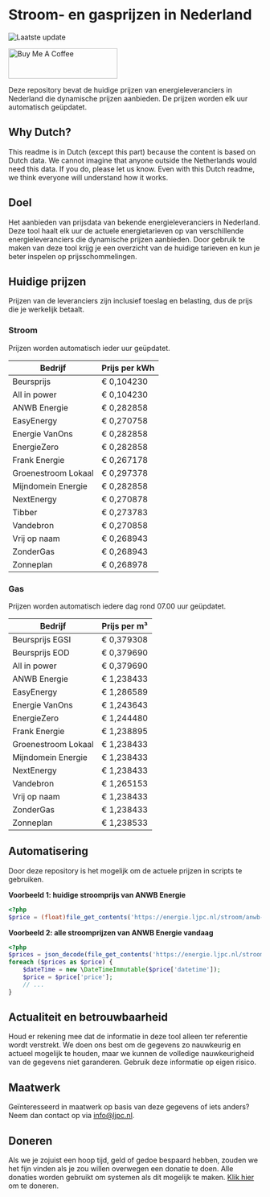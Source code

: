# Stroom- en gasprijzen in Nederland

![Laatste update](https://img.shields.io/badge/laatste%20update-2025--06--19%2004%3A00%20CET-brightgreen)

<a href="https://www.buymeacoffee.com/Lars-" target="_blank"><img src="https://cdn.buymeacoffee.com/buttons/v2/default-orange.png" alt="Buy Me A Coffee" height="60" style="height: 60px !important;width: 217px !important;" ></a>

Deze repository bevat de huidige prijzen van energieleveranciers in Nederland die dynamische prijzen aanbieden. De prijzen worden elk uur automatisch geüpdatet.

## Why Dutch?

This readme is in Dutch (except this part) because the content is based on Dutch data. We cannot imagine that anyone outside the Netherlands would need this data. If you do, please let us know. Even with this Dutch readme, we think
everyone will understand how it works.

## Doel

Het aanbieden van prijsdata van bekende energieleveranciers in Nederland. Deze tool haalt elk uur de actuele energietarieven op van verschillende energieleveranciers die dynamische prijzen aanbieden. Door gebruik te maken van deze tool
krijg je een overzicht van de huidige tarieven en kun je beter inspelen op prijsschommelingen.

## Huidige prijzen

Prijzen van de leveranciers zijn inclusief toeslag en belasting, dus de prijs die je werkelijk betaalt.

### Stroom

Prijzen worden automatisch ieder uur geüpdatet.

 Bedrijf | Prijs per kWh 
---------|---------------
Beursprijs | € 0,104230
All in power | € 0,104230
ANWB Energie | € 0,282858
EasyEnergy | € 0,270758
Energie VanOns | € 0,282858
EnergieZero | € 0,282858
Frank Energie | € 0,267178
Groenestroom Lokaal | € 0,297378
Mijndomein Energie | € 0,282858
NextEnergy | € 0,270878
Tibber | € 0,273783
Vandebron | € 0,270858
Vrij op naam | € 0,268943
ZonderGas | € 0,268943
Zonneplan | € 0,268978


### Gas

Prijzen worden automatisch iedere dag rond 07.00 uur geüpdatet.

 Bedrijf | Prijs per m³ 
---------|--------------
Beursprijs EGSI | € 0,379308
Beursprijs EOD | € 0,379690
All in power | € 0,379690
ANWB Energie | € 1,238433
EasyEnergy | € 1,286589
Energie VanOns | € 1,243643
EnergieZero | € 1,244480
Frank Energie | € 1,238895
Groenestroom Lokaal | € 1,238433
Mijndomein Energie | € 1,238433
NextEnergy | € 1,238433
Vandebron | € 1,265153
Vrij op naam | € 1,238433
ZonderGas | € 1,238433
Zonneplan | € 1,238533


## Automatisering

Door deze repository is het mogelijk om de actuele prijzen in scripts te gebruiken.

**Voorbeeld 1: huidige stroomprijs van ANWB Energie**

```php
<?php
$price = (float)file_get_contents('https://energie.ljpc.nl/stroom/anwb-energie-nu.txt');

```

**Voorbeeld 2: alle stroomprijzen van ANWB Energie vandaag**

```php
<?php
$prices = json_decode(file_get_contents('https://energie.ljpc.nl/stroom/all-in-power-vandaag.json'),true);
foreach ($prices as $price) {
    $dateTime = new \DateTimeImmutable($price['datetime']);
    $price = $price['price'];
    // ...
}
```

## Actualiteit en betrouwbaarheid

Houd er rekening mee dat de informatie in deze tool alleen ter referentie wordt verstrekt. We doen ons best om de gegevens zo nauwkeurig en actueel mogelijk te houden, maar we kunnen de volledige nauwkeurigheid van de gegevens niet
garanderen. Gebruik deze informatie op eigen risico.

## Maatwerk

Geïnteresseerd in maatwerk op basis van deze gegevens of iets anders? Neem dan contact op
via [info@ljpc.nl](mailto:info@ljpc.nl?subject=Energie%20prijzen).

## Doneren

Als we je zojuist een hoop tijd, geld of gedoe bespaard hebben, zouden we het fijn vinden als je zou willen overwegen een
donatie te doen. Alle donaties worden gebruikt om systemen als dit mogelijk te
maken. [Klik hier](https://www.buymeacoffee.com/Lars-) om te doneren.
